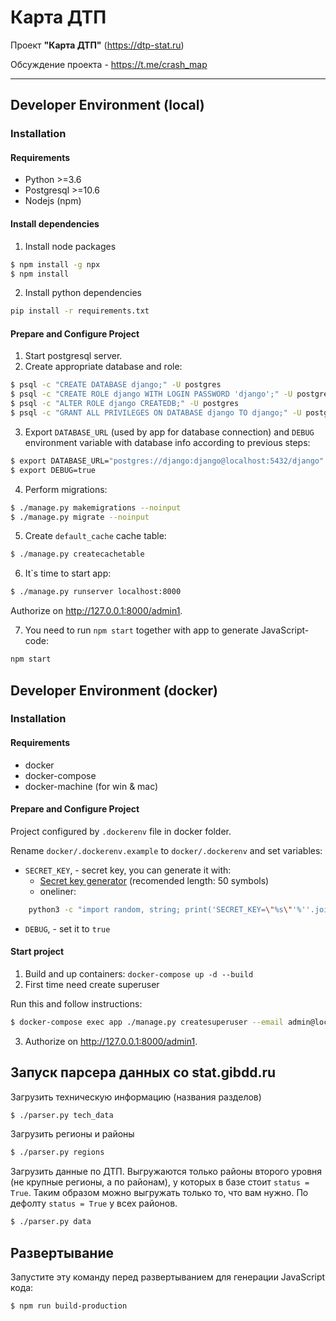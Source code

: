 
# Карта ДТП

Проект **"Карта ДТП"** (https://dtp-stat.ru) 

Обсуждение проекта - https://t.me/crash_map

---

## Developer Environment (local)
### Installation
#### Requirements
- Python >=3.6
- Postgresql >=10.6
- Nodejs (npm)

#### Install dependencies

1. Install node packages
```bash
$ npm install -g npx
$ npm install
```
2. Install python dependencies
```bash
pip install -r requirements.txt
```

#### Prepare and Configure Project
1. Start postgresql server.
2. Create appropriate database and role:
```bash
$ psql -c "CREATE DATABASE django;" -U postgres
$ psql -c "CREATE ROLE django WITH LOGIN PASSWORD 'django';" -U postgres
$ psql -c "ALTER ROLE django CREATEDB;" -U postgres
$ psql -c "GRANT ALL PRIVILEGES ON DATABASE django TO django;" -U postgres
```
3. Export `DATABASE_URL`  (used by app for database connection) and `DEBUG` environment variable with database info according to previous steps:
```bash
$ export DATABASE_URL="postgres://django:django@localhost:5432/django"
$ export DEBUG=true
```
4. Perform migrations:
```bash
$ ./manage.py makemigrations --noinput
$ ./manage.py migrate --noinput
```
5. Create `default_cache` cache table:
```bash
$ ./manage.py createcachetable
```
6. It\`s time to start app:
```bash
$ ./manage.py runserver localhost:8000
```
Authorize on http://127.0.0.1:8000/admin1.

7. You need to run `npm start` together with app to generate JavaScript-code:
```bash
npm start
```

## Developer Environment (docker)
### Installation
#### Requirements
- docker
- docker-compose
- docker-machine (for win & mac)

#### Prepare and Configure Project

Project configured by `.dockerenv` file in docker folder.

Rename `docker/.dockerenv.example` to `docker/.dockerenv` and set variables:

* `SECRET_KEY`, - secret key, you can generate it with:
    * [Secret key generator](https://www.lastpass.com/ru/password-generator) (recomended length: 50 symbols)
    * oneliner: 

```bash
    python3 -c "import random, string; print('SECRET_KEY=\"%s\"'%''.join([random.SystemRandom().choice(\"{}{}{}\".format(string.ascii_letters, string.digits, string.punctuation)) for i in range(63)]))"
```

* `DEBUG`, - set it to `true`

#### Start project
1. Build and up containers: `docker-compose up -d --build`
2. First time need create superuser

Run this and follow instructions:

```bash
$ docker-compose exec app ./manage.py createsuperuser --email admin@localhost --username admin
```

3. Authorize on http://127.0.0.1:8000/admin1.

## Запуск парсера данных со stat.gibdd.ru

Загрузить техническую информацию (названия разделов)

```bash
$ ./parser.py tech_data
```

Загрузить регионы и районы

```bash
$ ./parser.py regions
```

Загрузить данные по ДТП. Выгружаются только районы второго уровня (не 
крупные регионы, а по районам), у которых в базе стоит `status = True`. 
Таким образом можно выгружать только то, что вам нужно. По дефолту 
`status = True` у всех районов. 

```bash
$ ./parser.py data
```

## Развертывание

Запустите эту команду перед развертыванием для генерации JavaScript 
кода:

```bash
$ npm run build-production
```
